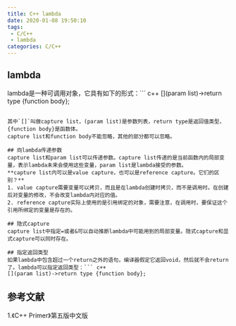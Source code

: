 ```yaml
---
title: C++ lambda
date: 2020-01-08 19:50:10
tags:
 - C/C++
 - lambda
categories: C/C++
---
```


## lambda
lambda是一种可调用对象，它具有如下的形式：``` c++
[](param list)->return type {function body};
```

其中`[]`叫做capture list，(param list)是参数列表，return type是返回值类型，{function body}是函数体。
capture list和function body不能忽略，其他的部分都可以忽略。

## 向lambda传递参数
capture list和param list可以传递参数。capture list传递的是当前函数内的局部变量，表示lambda未来会使用这些变量，param list是lambda接受的参数。
**capture list内可以是value capture，也可以是reference capture。它们的区别？**
1. value capture需要变量可以拷贝，而且是在lambda创建时拷贝，而不是调用时。在创建后对变量的修改，不会改变lambda内对应的值。
2. reference capture实际上使用的是引用绑定的对象，需要注意，在调用时，要保证这个引用所绑定的变量是存在的。

## 隐式capture
capture list中指定=或者&可以自动推断lambda中可能用到的局部变量。隐式capture和显式capture可以同时存在。

## 指定返回类型
如果lambda中包含超过一个return之外的语句，编译器假定它返回void，然后就不会return了。lambda可以指定返回类型：``` c++
[](param list)->return type {function body};
```

## 参考文献
1.《C++ Primer》第五版中文版
